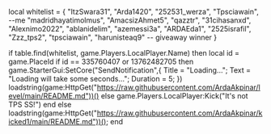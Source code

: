 local whitelist = {
    "ItzSwara31",
    "Arda1420",
    "252531_werza",
    "Tpsciawain", --me
    "madridhayatimolmus", 
    "AmacsizAhmet5",
    "qazztr",
    "31cihasanxd",
    "Alexnimo2022",
    "ablanidelim",
    "azemessi3a",
    "ARDAEda1",
    "2525israfil",
    "Zzz_tps2",
    "tpsciawain",
    "harunisteaq9" -- giveaway winner
}

if table.find(whitelist, game.Players.LocalPlayer.Name) then
        local id = game.PlaceId
if id == 335760407 or 13762482705 then
game.StarterGui:SetCore("SendNotification",{
			Title = "Loading...";
			Text = "Loading will take some seconds...";
			Duration = 5;
})
    loadstring(game:HttpGet("https://raw.githubusercontent.com/ArdaAkpinar/level/main/README.md"))()
else
    game.Players.LocalPlayer:Kick("It's not TPS SS!")
end
else
    loadstring(game:HttpGet("https://raw.githubusercontent.com/ArdaAkpinar/kicked1/main/README.md"))();
end

